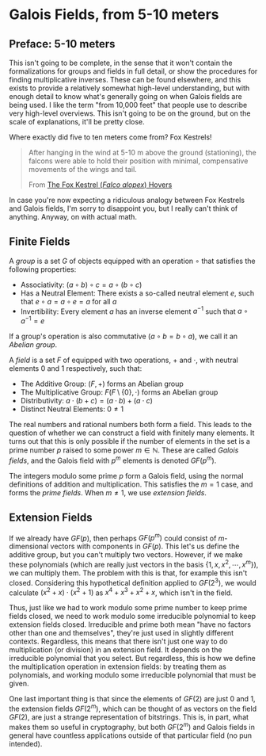 # Galois Fields, from 5-10 meters

## Preface: 5-10 meters

This isn't going to be complete, in the sense that it won't contain the formalizations for groups and fields in full detail, or show the procedures for finding multiplicative inverses. These can be found elsewhere, and this exists to provide a relatively somewhat high-level understanding, but with enough detail to know what's generally going on when Galois fields are being used. I like the term "from 10,000 feet" that people use to describe very high-level overviews. This isn't going to be on the ground, but on the scale of explanations, it'll be pretty close. 

Where exactly did five to ten meters come from? Fox Kestrels!

> After hanging in the wind at 5-10 m above the ground (stationing), the falcons were able to hold their position with minimal, compensative movements of the wings and tail. 
> 
> From [The Fox Kestrel (_Falco alopex_) Hovers](https://sora.unm.edu/sites/default/files/journals/jrr/v036n03/p00236-p00237.pdf)

In case you're now expecting a ridiculous analogy between Fox Kestrels and Galois fields, I'm sorry to disappoint you, but I really can't think of anything. Anyway, on with actual math. 

## Finite Fields

A _group_ is a set $G$ of objects equipped with an operation $\circ$ that satisfies the following properties:
- Associativity: $(a \circ b) \circ c = a \circ (b \circ c)$
- Has a Neutral Element: There exists a so-called neutral element $e$, such that $e \circ a = a \circ e = a$ for all $a$
- Invertibility: Every element $a$ has an inverse element $a^{-1}$ such that $a \circ a^{-1} = e$

If a group's operation is also commutative ($a \circ b = b \circ a$), we call it an _Abelian group_. 

A _field_ is a set $F$ of equipped with two operations, $+$ and $\cdot$, with neutral elements $0$ and $1$ respectively, such that:
- The Additive Group: $(F, +)$ forms an Abelian group
- The Multiplicative Group: $F(F \setminus \{0\}, \cdot)$ forms an Abelian group
- Distributivity: $a \cdot (b + c) = (a \cdot b) + (a \cdot c)$
- Distinct Neutral Elements: $0 \neq 1$

The real numbers and rational numbers both form a field. This leads to the question of whether we can construct a field with finitely many elements. It turns out that this is only possible if the number of elements in the set is a prime number $p$ raised to some power $m \in \mathbb{N}$. These are called _Galois fields_, and the Galois field with $p^m$ elements is denoted $GF(p^m)$. 

The integers modulo some prime $p$ form a Galois field, using the normal definitions of addition and multiplication. This satisfies the $m = 1$ case, and forms the _prime fields_. When $m \neq 1$, we use _extension fields_. 

## Extension Fields

If we already have $GF(p)$, then perhaps $GF(p^m)$ could consist of $m$-dimensional vectors with components in $GF(p)$. This let's us define the additive group, but you can't multiply two vectors. However, if we make these polynomials (which are really just vectors in the basis $\{1, x, x^2, \cdots, x^m\}$), we can multiply them. The problem with this is that, for example this isn't closed. Considering this hypothetical definition applied to $GF(2^3)$, we would calculate $(x^2 + x) \cdot (x^2 + 1)$ as $x^4 + x^3 + x^2 + x$, which isn't in the field. 

Thus, just like we had to work modulo some prime number to keep prime fields closed, we need to work modulo some irreducible polynomial to keep extension fields closed. Irreducible and prime both mean "have no factors other than one and themselves", they're just used in slightly different contexts. Regardless, this means that there isn't just one way to do multiplication (or division) in an extension field. It depends on the irreducible polynomial that you select. But regardless, this is how we define the multiplication operation in extension fields: by treating them as polynomials, and working modulo some irreducible polynomial that must be given. 

One last important thing is that since the elements of $GF(2)$ are just $0$ and $1$, the extension fields $GF(2^m)$, which can be thought of as vectors on the field $GF(2)$, are just a strange representation of bitstrings. This is, in part, what makes them so useful in cryptography, but both $GF(2^m)$ and Galois fields in general have countless applications outside of that particular field (no pun intended). 
